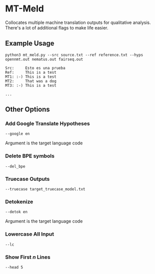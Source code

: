 # MT-Meld
Collocates multiple machine translation outputs for qualitative analysis.  There's a lot of additional flags to make life easier.

## Example Usage
```
python3 mt_meld.py --src source.txt --ref reference.txt --hyps opennmt.out nematus.out fairseq.out

Src:     Esto es una prueba
Ref:     This is a test
MT1: :-) This is a test
MT2:     That was a dog
MT3: :-) This is a test

...
```

## Other Options

### Add Google Translate Hypotheses
``` --google en ```

Argument is the target language code

### Delete BPE symbols
``` --del_bpe ```

### Truecase Outputs
``` --truecase target_truecase_model.txt ```

### Detokenize
``` --detok en ```

Argument is the target language code

### Lowercase All Input
``` --lc ```

### Show First *n* Lines
``` --head 5 ```
